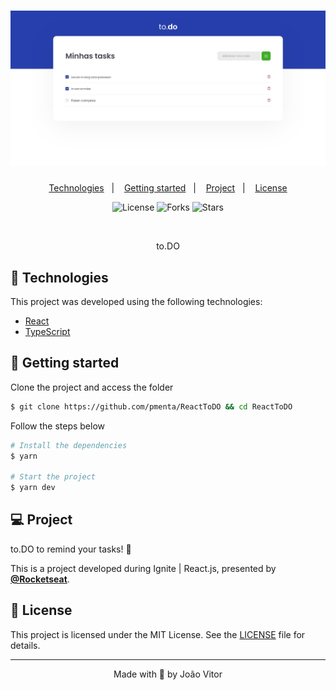 <h1 align="center">
    <img alt="to.DO" title="to.DO" src="/public/desktop-behavior.jpeg" />
</h1>

<p align="center">
  <a href="#technologies">Technologies</a>&nbsp;&nbsp;&nbsp;|&nbsp;&nbsp;&nbsp;
  <a href="#-layout">Getting started</a>&nbsp;&nbsp;&nbsp;|&nbsp;&nbsp;&nbsp;
  <a href="#-project">Project</a>&nbsp;&nbsp;&nbsp;|&nbsp;&nbsp;&nbsp;
  <a href="#-license">License</a>
</p>

<p align="center">
  <img  src="https://img.shields.io/static/v1?label=license&message=MIT&color=5965E0&labelColor=121214" alt="License">
  
  <img src="https://img.shields.io/github/forks/pmenta/ReactToDO?label=forks&message=MIT&color=5965E0&labelColor=121214" alt="Forks">     

  <img src="https://img.shields.io/github/stars/pmenta/ReactToDO?label=stars&message=MIT&color=5965E0&labelColor=121214" alt="Stars">
</p>

<br>

<p align="center">
  to.DO
</p>

## 🧪 Technologies

This project was developed using the following technologies:

- [React](https://reactjs.org)
- [TypeScript](https://www.typescriptlang.org/)

## 🚀 Getting started

Clone the project and access the folder

```bash
$ git clone https://github.com/pmenta/ReactToDO && cd ReactToDO
```

Follow the steps below
```bash
# Install the dependencies
$ yarn

# Start the project
$ yarn dev
```

## 💻 Project

to.DO to remind your tasks! 💜 

This is a project developed during Ignite | React.js, presented by **[@Rocketseat](https://github.com/Rocketseat)**.


## 📝 License

This project is licensed under the MIT License. See the [LICENSE](LICENSE.md) file for details.


---

<p align="center">Made with 💜 by João Vitor</p>